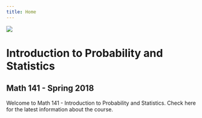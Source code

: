 ```yaml
---
title: Home
---
```

 


![](https://upload.wikimedia.org/wikipedia/commons/2/29/Minard.png)

# Introduction to Probability and Statistics

## Math 141 - Spring 2018

Welcome to Math 141 - Introduction to Probability and Statistics.  Check here for the latest information about the course.

<!--<iframe src="https://docs.google.com/document/d/e/2PACX-1vTa9_kGLs4jwXGBANSQP_LV6AacsHHyNfZrGJwrhRblRW0pez5TzBETdS5UogBJdIlF3iKkBS31Ctew/pub?embedded=true"></iframe>-->

